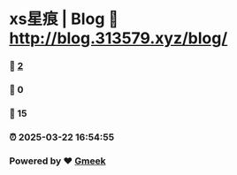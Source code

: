 # xs星痕 | Blog :link: http://blog.313579.xyz/blog/ 
### :page_facing_up: [2](http://blog.313579.xyz/blog//tag.html) 
### :speech_balloon: 0 
### :hibiscus: 15 
### :alarm_clock: 2025-03-22 16:54:55 
### Powered by :heart: [Gmeek](https://github.com/Meekdai/Gmeek)
